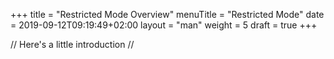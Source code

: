 +++
title = "Restricted Mode Overview"
menuTitle = "Restricted Mode"
date = 2019-09-12T09:19:49+02:00
layout = "man"
weight = 5
draft = true
+++

// Here's a little introduction //

## 
